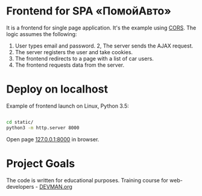 # Frontend for SPA «ПомойАвто»

It is a frontend for single page application. It's the example using [CORS](https://developer.mozilla.org/en-US/docs/Web/HTTP/Access_control_CORS).
The logic assumes the following:
1. User types email and password.
2, The server sends the AJAX request.
3. The server registers the user and take cookies.
4. The frontend redirects to a page with a list of car users.
5. The frontend requests data from the server.


# Deploy on localhost

Example of frontend launch on Linux, Python 3.5:

```bash

cd static/
python3 -m http.server 8000

```

Open page [127.0.0.1:8000](http://127.0.0.1:8000) in browser.


# Project Goals

The code is written for educational purposes. Training course for web-developers - [DEVMAN.org](https://devman.org)
